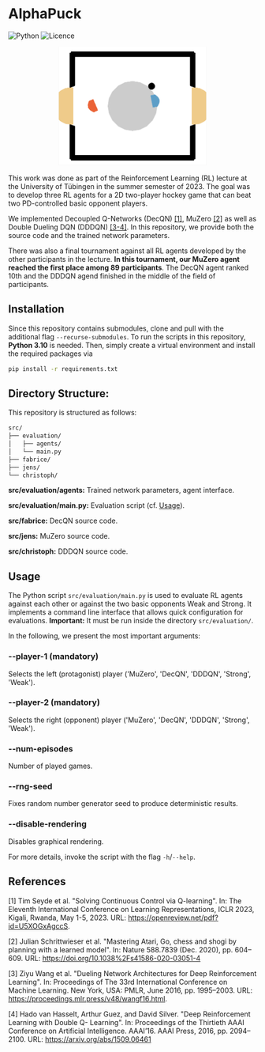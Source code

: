 # AlphaPuck

![Python](https://img.shields.io/badge/python-3.10-blue.svg)
![Licence](https://img.shields.io/github/license/Jens21/AlphaPuck)

<p align="center">
  <img width="300" height="240" src="game_screenshot.png">
</p>


This work was done as part of the Reinforcement Learning (RL) lecture at the University of Tübingen in the summer semester of 2023.
The goal was to develop three RL agents for a 2D two-player hockey game that can beat two PD-controlled basic opponent players.

We implemented Decoupled Q-Networks (DecQN) [[1]](#1), MuZero [[2]](#2) as well as Double Dueling DQN (DDDQN) [[3-4]](#3).
In this repository, we provide both the source code and the trained network parameters.

There was also a final tournament against all RL agents developed by the other participants in the lecture.
**In this tournament, our MuZero agent reached the first place among 89 participants**. The DecQN agent ranked 10th and the DDDQN agend finished in the middle of the field of participants.


## Installation

Since this repository contains submodules, clone and pull with the additional flag `--recurse-submodules`.
To run the scripts in this repository, **Python 3.10** is needed.
Then, simply create a virtual environment and install the required packages via

```bash
pip install -r requirements.txt
```


## Directory Structure:

This repository is structured as follows:

```
src/
├── evaluation/
│   ├── agents/
│   └── main.py
├── fabrice/
├── jens/
└── christoph/
```

**src/evaluation/agents:** Trained network parameters, agent interface.

**src/evaluation/main.py:** Evaluation script (cf. [Usage](#usage)).

**src/fabrice:** DecQN source code.

**src/jens:** MuZero source code.

**src/christoph:** DDDQN source code.



## Usage

The Python script `src/evaluation/main.py` is used to evaluate RL agents against each other or against the two basic opponents Weak and Strong.
It implements a command line interface that allows quick configuration for evaluations.
**Important:** It must be run inside the directory `src/evaluation/`.

In the following, we present the most important arguments:

### **--player-1** (mandatory)

Selects the left (protagonist) player ('MuZero', 'DecQN', 'DDDQN', 'Strong', 'Weak'). 

### **--player-2** (mandatory)

Selects the right (opponent) player ('MuZero', 'DecQN', 'DDDQN', 'Strong', 'Weak'). 

### **--num-episodes**

Number of played games.

### **--rng-seed**

Fixes random number generator seed to produce deterministic results.

### **--disable-rendering**

Disables graphical rendering.

For more details, invoke the script with the flag `-h`/`--help`.


## References

<a id="1">[1]</a> 
Tim Seyde et al. "Solving Continuous Control via Q-learning". 
In: The Eleventh International Conference on Learning Representations, ICLR 2023, Kigali, Rwanda, May 1-5, 2023. 
URL: https://openreview.net/pdf?id=U5XOGxAgccS.

<a id="2">[2]</a> 
Julian Schrittwieser et al. "Mastering Atari, Go, chess and shogi by planning with a learned model".
In: Nature 588.7839 (Dec. 2020), pp. 604–609.
URL: https://doi.org/10.1038%2Fs41586-020-03051-4

<a id="3">[3]</a> 
Ziyu Wang et al. "Dueling Network Architectures for Deep Reinforcement Learning". 
In: Proceedings of The 33rd International Conference on Machine Learning. New York, USA: PMLR, June 2016, pp. 1995–2003.
URL: https://proceedings.mlr.press/v48/wangf16.html.

<a id="4">[4]</a> 
Hado van Hasselt, Arthur Guez, and David Silver. "Deep Reinforcement Learning with Double Q-
Learning". 
In: Proceedings of the Thirtieth AAAI Conference on Artificial Intelligence. AAAI’16. AAAI Press, 2016, pp. 2094–2100.
URL: https://arxiv.org/abs/1509.06461
